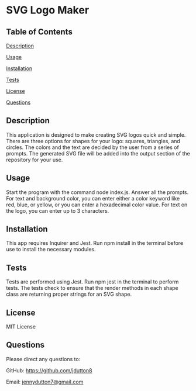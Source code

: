 # SVG Logo Maker

## Table of Contents
 [Description](#description)

 [Usage](#usage)

 [Installation](#installation)

 [Tests](#tests)

 [License](#license)

 [Questions](#questions)

## Description
 This application is designed to make creating SVG logos quick and simple. There are three options for shapes for your logo: squares, triangles, and circles. The colors and the text are decided by the user from a series of prompts. The generated SVG file will be added into the output section of the repository for your use.

## Usage
 Start the program with the command node index.js. Answer all the prompts. For text and background color, you can enter either a color keyword like red, blue, or yellow, or you can enter a hexadecimal color value. For text on the logo, you can enter up to 3 characters.


## Installation
 This app requires Inquirer and Jest. Run npm install in the terminal before use to install the necessary modules.


## Tests
 Tests are performed using Jest. Run npm jest in the terminal to perform tests. The tests check to ensure that the render methods in each shape class are returning proper strings for an SVG shape.


## License
 MIT License

## Questions
 Please direct any questions to:

 GitHub: https://github.com/jdutton8

 Email: jennydutton7@gmail.com